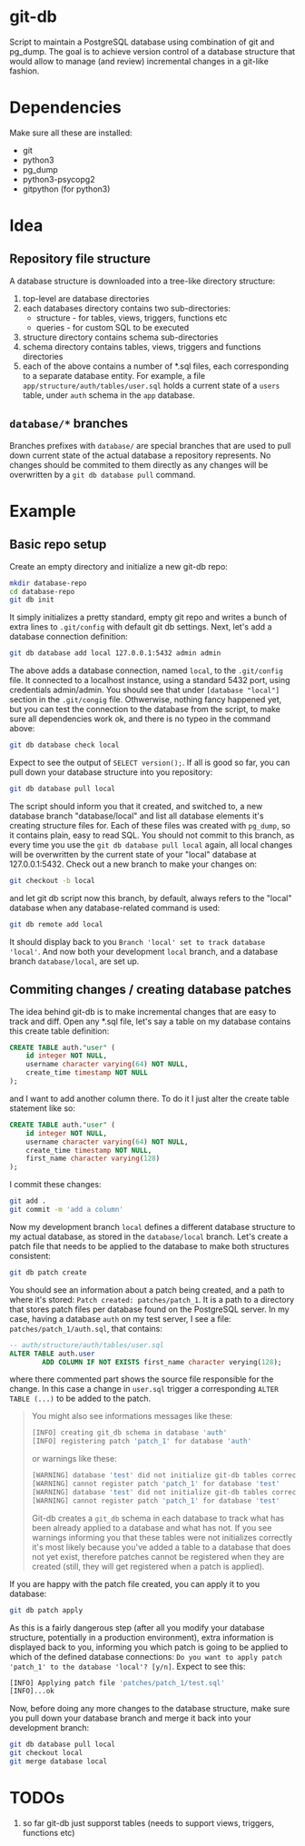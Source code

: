 # git-db
Script to maintain a PostgreSQL database using combination of git and pg_dump. The goal is to achieve version control of a database structure that would allow to manage (and review) incremental changes in a git-like fashion.

# Dependencies

Make sure all these are installed:

* git
* python3
* pg_dump
* python3-psycopg2
* gitpython (for python3)

# Idea

## Repository file structure

A database structure is downloaded into a tree-like directory structure:

1. top-level are database directories
2. each databases directory contains two sub-directories:
    * structure - for tables, views, triggers, functions etc
    * queries - for custom SQL to be executed
3. structure directory contains schema sub-directories
4. schema directory contains tables, views, triggers and functions directories
5. each of the above contains a number of *.sql files, each corresponding to a separate database entity. For example, a file `app/structure/auth/tables/user.sql` holds a current state of a `users` table, under `auth` schema in the `app` database.

## `database/*` branches

Branches prefixes with `database/` are special branches that are used to pull down current state of the actual database a repository represents. No changes should be commited to them directly as any changes will be overwritten by a `git db database pull` command. 

# Example

## Basic repo setup

Create an empty directory and initialize a new git-db repo:
```bash
mkdir database-repo
cd database-repo
git db init
```
It simply initializes a pretty standard, empty git repo and writes a bunch of extra lines to `.git/config` with default git db settings. Next, let's add a database connection definition:
```bash
git db database add local 127.0.0.1:5432 admin admin
```
The above adds a database connection, named `local`, to the `.git/config` file. It connected to a localhost instance, using a standard 5432 port, using credentials admin/admin. You should see that under `[database "local"]` section in the `.git/congig` file. Othwerwise, nothing fancy happened yet, but you can test the connection to the database from the script, to make sure all dependencies work ok, and there is no typeo in the command above:
```bash
git db database check local
```
Expect to see the output of `SELECT version();`. If all is good so far, you can pull down your database structure into you repository:
```bash
git db database pull local
```
The script should inform you that it created, and switched to, a new database branch "database/local" and list all database elements it's creating structure files for. Each of these files was created with `pg_dump`, so it contains plain, easy to read SQL. You should not commit to this branch, as every time you use the `git db database pull local` again, all local changes will be overwritten by the current state of your "local" database at 127.0.0.1:5432. Check out a new branch to make your changes on:
```bash
git checkout -b local
```
and let git db script now this branch, by default, always refers to the "local" database when any database-related command is used:
```bash
git db remote add local
```
It should display back to you `Branch 'local' set to track database 'local'`. And now both your development `local` branch, and a database branch `database/local`, are set up.

## Commiting changes / creating database patches

The idea behind git-db is to make incremental changes that are easy to track and diff. Open any *.sql file, let's say a table on my database contains this create table definition:
```sql
CREATE TABLE auth."user" (
    id integer NOT NULL,
    username character varying(64) NOT NULL,
    create_time timestamp NOT NULL
);
```
and I want to add another column there. To do it I just alter the create table statement like so:
```sql
CREATE TABLE auth."user" (
    id integer NOT NULL,
    username character varying(64) NOT NULL,
    create_time timestamp NOT NULL,
    first_name character varying(128)
);
```
I commit these changes:
```bash
git add .
git commit -m 'add a column'
```
Now my development branch `local` defines a different database structure to my actual database, as stored in the `database/local` branch. Let's create a patch file that needs to be applied to the database to make both structures consistent:
```bash
git db patch create
```
You should see an information about a patch being created, and a path to where it's stored: `Patch created: patches/patch_1`. It is a path to a directory that stores patch files per database found on the PostgreSQL server. In my case, having a database `auth` on my test server, I see a file: `patches/patch_1/auth.sql`, that contains:
```sql
-- auth/structure/auth/tables/user.sql
ALTER TABLE auth.user
        ADD COLUMN IF NOT EXISTS first_name character verying(128);
```
where there commented part shows the source file responsible for the change. In this case a change in `user.sql` trigger a corresponding `ALTER TABLE (...)` to be added to the patch. 
> You might also see informations messages like these:
> ```bash
> [INFO] creating git_db schema in database 'auth'
> [INFO] registering patch 'patch_1' for database 'auth'
> ```
> or warnings like these:
> ```bash
> [WARNING] database 'test' did not initialize git-db tables correctly
> [WARNING] cannot register patch 'patch_1' for database 'test'
> [WARNING] database 'test' did not initialize git-db tables correctly
> [WARNING] cannot register patch 'patch_1' for database 'test'
> ```
> Git-db creates a `git_db` schema in each database to track what has been already applied to a database and what has not. If you see warnings informing you that these tables were not initializes correctly it's most likely because you've added a table to a database that does not yet exist, therefore patches cannot be registered when they are created (still, they will get registered when a patch is applied).

If you are happy with the patch file created, you can apply it to you database:
```bash
git db patch apply
```
As this is a fairly dangerous step (after all you modify your database structure, potentially in a production environment), extra information is displayed back to you, informing you which patch is going to be applied to which of the defined database connections: `Do you want to apply patch 'patch_1' to the database 'local'? [y/n]`. 
Expect to see this:
```bash
[INFO] Applying patch file 'patches/patch_1/test.sql'
[INFO]...ok
```
Now, before doing any more changes to the database structure, make sure you pull down your database branch and merge it back into your development branch:
```bash
git db database pull local
git checkout local
git merge database local
```

# TODOs

1. so far git-db just supporst tables (needs to support views, triggers, functions etc)